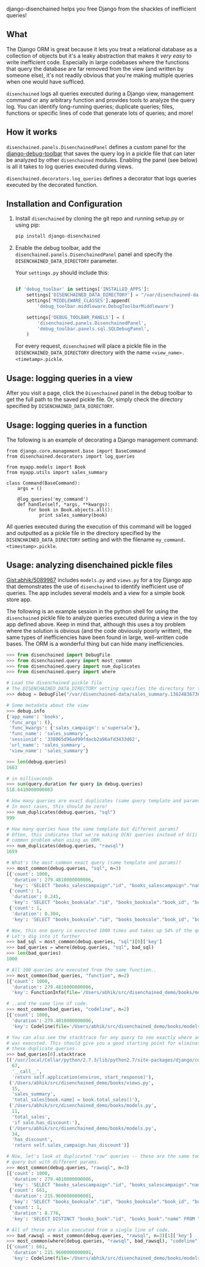 django-disenchained helps you free Django from the shackles of inefficient queries!

## What

The Django ORM is great because it lets you treat a relational database as a collection of objects but it's a leaky abstraction that makes it _very easy_ to write inefficient code. Especially in large codebases where the functions that query the database are far removed from the view (and written by someone else), it's not readily obvious that you're making multiple queries when one would have sufficed.

`disenchained` logs all queries executed during a Django view, management command or any arbitrary function and provides tools to analyze the query log. You can identify long-running queries; duplicate queries; files, functions or specific lines of code that generate lots of queries; and more!

## How it works

`disenchained.panels.DisenchainedPanel` defines a custom panel for the
[django-debug-toolbar](https://github.com/django-debug-toolbar/django-debug-toolbar) that saves the query log in a pickle file that can
later be analyzed by other `disenchained` modules. Enabling the panel (see below)
is all it takes to log queries executed during views.

`disenchained.decorators.log_queries` defines a decorator that logs queries
executed by the decorated function.

## Installation and Configuration

1. Install `disenchained` by cloning the git repo and running setup.py or using pip:


    ```sh
    pip install django-disenchained
    ```


2. Enable the debug toolbar, add the `disenchained.panels.DisenchainedPanel` panel and specify the `DISENCHAINED_DATA_DIRECTORY` parameter. 

    Your `settings.py` should include this:

    ```python

    if 'debug_toolbar' in settings['INSTALLED_APPS']:
        settings['DISENCHAINED_DATA_DIRECTORY'] = "/var/disenchained-data"
        settings['MIDDLEWARE_CLASSES'].append(
            'debug_toolbar.middleware.DebugToolbarMiddleware')

        settings['DEBUG_TOOLBAR_PANELS'] = (
            'disenchained.panels.DisenchainedPanel',
            'debug_toolbar.panels.sql.SQLDebugPanel',
        )
    ```

    For every request, `disenchained` will place a pickle file in the `DISENCHAINED_DATA_DIRECTORY` directory with the name `<view_name>.<timetamp>.pickle`.

## Usage: logging queries in a view

After you visit a page, click the `Disenchained` panel in the debug toolbar to get
the full path to the saved pickle file. Or, simply check the directory specified
by `DISENCHAINED_DATA_DIRECTORY`. 

## Usage: logging queries in a function

The following is an example of decorating a Django management command:

```
from django.core.management.base import BaseCommand
from disenchained.decorators import log_queries

from myapp.models import Book
from myapp.utils import sales_summary

class Command(BaseCommand):
    args = ()

    @log_queries('my_command')
    def handle(self, *args, **kwargs):
        for book in Book.objects.all():
            print sales_summary(book)
```

All queries executed during the execution of this command will be logged and
outputted as a pickle file in the directory specified by the
`DISENCHAINED_DATA_DIRECTORY` setting and with the filename
`my_command.<timestamp>.pickle`.

## Usage: analyzing disenchained pickle files

[Gist:abhik/5089967](https://gist.github.com/abhik/5089967) includes `models.py` and `views.py` for a toy Django app that demonstrates the use of `disenchained` to identify inefficient use of queries. The app includes several models and a view for a simple book store app.  

The following is an example session in the python shell for using the `disenchained` pickle file to analyze queries executed during a view in the toy app defined above. Keep in mind that, although this uses a toy problem where the solution is obvious (and the code obviously poorly written), the same types of inefficiencies have been found in large, well-written code bases. The ORM is a wonderful thing but can hide many inefficiencies.

```python
>>> from disenchained import DebugFile
>>> from disenchained.query import most_common
>>> from disenchained.query import num_duplicates
>>> from disenchained.query import where

# Load the disenchained pickle file
# The DISENCHAINED_DATA_DIRECTORY setting specifies the directory for these files
>>> debug = DebugFile("/var/disenchained-data/sales_summary.136248367389.pickle")

# Some metadata about the view
>>> debug.info
{'app_name': 'books',
 'func_args': (),
 'func_kwargs': {'sales_campaign': u'supersale'},
 'func_name': 'sales_summary',
 'sessionid': '338065d96ad99fdacb2a96afd3433d62',
 'url_name': 'sales_summary',
 'view_name': 'sales_summary'}

>>> len(debug.queries)
1663

# in milliseconds
>>> sum(query.duration for query in debug.queries)
510.6410000000003

# How many queries are exact duplicates (same query template and params)?
# In most cases, this should be zero!
>>> num_duplicates(debug.queries, "sql")
999

# How many queries have the same template but different params?
# Often, this indicates that we're making O(N) queries instead of O(1) -- a
# common problem when using an ORM.
>>> num_duplicates(debug.queries, "rawsql")
1659

# What's the most common exact query (same template and params)?
>>> most_common(debug.queries, "sql", n=3)
[{'count': 1000,
  'duration': 279.4810000000006,
  'key': 'SELECT "books_salescampaign"."id", "books_salescampaign"."name" FROM "books_salescampaign" WHERE "books_salescampaign"."id" = 1 '},
 {'count': 1,
  'duration': 0.245,
  'key': 'SELECT "books_booksale"."id", "books_booksale"."book_id", "books_booksale"."price", "books_booksale"."sales_campaign_id" FROM "books_booksale" WHERE "books_booksale"."book_id" = 201 '},
 {'count': 1,
  'duration': 0.304,
  'key': 'SELECT "books_booksale"."id", "books_booksale"."book_id", "books_booksale"."price", "books_booksale"."sales_campaign_id" FROM "books_booksale" WHERE "books_booksale"."book_id" = 383 '}]

# Wow, this one query is executed 1000 times and takes up 54% of the query runtime.
# Let's dig into it further
>>> bad_sql = most_common(debug.queries, "sql")[0]['key']
>>> bad_queries = where(debug.queries, "sql", bad_sql)
>>> len(bad_queries)
1000

# All 100 queries are executed from the same function..
>>> most_common(bad_queries, "function", n=2)
[{'count': 1000,
  'duration': 279.4810000000006,
  'key': FunctionInfo(file='/Users/abhik/src/disenchained_demo/books/models.py', function='has_discount')}]

# ..and the same line of code.
>>> most_common(bad_queries, "codeline", n=2)
[{'count': 1000,
  'duration': 279.4810000000006,
  'key': Codeline(file='/Users/abhik/src/disenchained_demo/books/models.py', function='has_discount', lineno=34)}]

# You can also see the stacktrace for any query to see exactly where and why it
# was executed. This should give you a good starting point for eliminating
# these duplicate queries.
>>> bad_queries[0].stacktrace
[('/usr/local/Cellar/python/2.7.3/lib/python2.7/site-packages/django/contrib/staticfiles/handlers.py',
  67,
  '__call__',
  'return self.application(environ, start_response)'),
 ('/Users/abhik/src/disenchained_demo/books/views.py',
  15,
  'sales_summary',
  'total_sales[book.name] = book.total_sales()'),
 ('/Users/abhik/src/disenchained_demo/books/models.py',
  11,
  'total_sales',
  'if sale.has_discount:'),
 ('/Users/abhik/src/disenchained_demo/books/models.py',
  34,
  'has_discount',
  'return self.sales_campaign.has_discount')]

# Now, let's look at duplicated "raw" queries -- these are the same template
# query but with different params.
>>> most_common(debug.queries, "rawsql", n=3)
[{'count': 1000,
  'duration': 279.4810000000006,
  'key': 'SELECT "books_salescampaign"."id", "books_salescampaign"."name" FROM "books_salescampaign" WHERE "books_salescampaign"."id" = %s '},
 {'count': 661,
  'duration': 215.9600000000001,
  'key': 'SELECT "books_booksale"."id", "books_booksale"."book_id", "books_booksale"."price", "books_booksale"."sales_campaign_id" FROM "books_booksale" WHERE "books_booksale"."book_id" = %s '},
 {'count': 1,
  'duration': 8.776,
  'key': 'SELECT DISTINCT "books_book"."id", "books_book"."name" FROM "books_book" INNER JOIN "books_booksale" ON ("books_book"."id" = "books_booksale"."book_id") INNER JOIN "books_salescampaign" ON ("books_booksale"."sales_campaign_id" = "books_salescampaign"."id") WHERE "books_salescampaign"."name" = %s '}]

# All of these are also executed from a single line of code.
>>> bad_rawsql = most_common(debug.queries, "rawsql", n=3)[1]['key']
>>> most_common(where(debug.queries, "rawsql", bad_rawsql), "codeline")
[{'count': 661,
  'duration': 215.9600000000001,
  'key': Codeline(file='/Users/abhik/src/disenchained_demo/books/models.py', function='total_sales', lineno=9)}]
```
